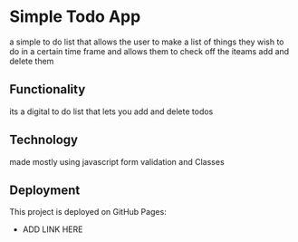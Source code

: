 # Simple Todo App

a simple to do list that allows the user to make a list of things they wish to do in a certain time frame and allows them to check off the iteams add and delete them

## Functionality

its a digital to do list that lets you add and delete todos

## Technology

made mostly using javascript form validation and Classes

## Deployment

This project is deployed on GitHub Pages:

- ADD LINK HERE

